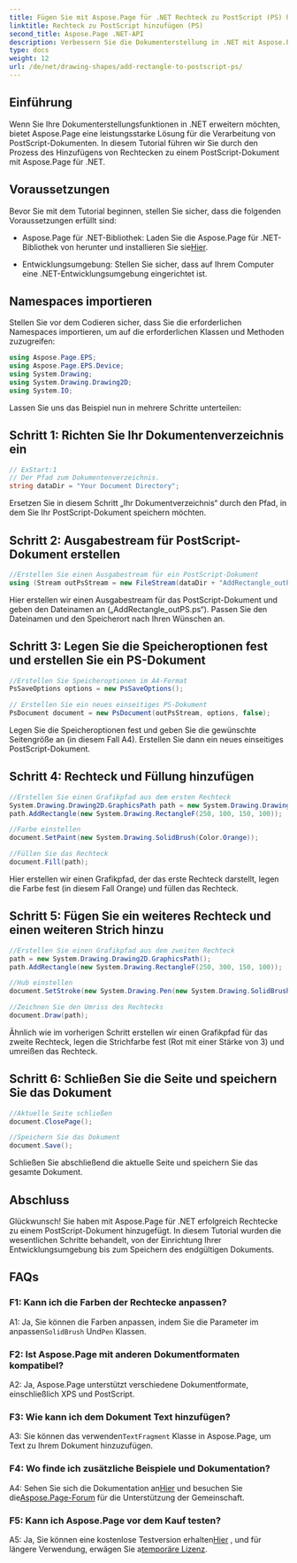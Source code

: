 ```yaml
---
title: Fügen Sie mit Aspose.Page für .NET Rechteck zu PostScript (PS) hinzu
linktitle: Rechteck zu PostScript hinzufügen (PS)
second_title: Aspose.Page .NET-API
description: Verbessern Sie die Dokumenterstellung in .NET mit Aspose.Page. Erfahren Sie Schritt für Schritt, wie Sie Rechtecke zu PostScript-Dateien (PS) hinzufügen.
type: docs
weight: 12
url: /de/net/drawing-shapes/add-rectangle-to-postscript-ps/
---
```

## Einführung

Wenn Sie Ihre Dokumenterstellungsfunktionen in .NET erweitern möchten, bietet Aspose.Page eine leistungsstarke Lösung für die Verarbeitung von PostScript-Dokumenten. In diesem Tutorial führen wir Sie durch den Prozess des Hinzufügens von Rechtecken zu einem PostScript-Dokument mit Aspose.Page für .NET.

## Voraussetzungen

Bevor Sie mit dem Tutorial beginnen, stellen Sie sicher, dass die folgenden Voraussetzungen erfüllt sind:

-  Aspose.Page für .NET-Bibliothek: Laden Sie die Aspose.Page für .NET-Bibliothek von herunter und installieren Sie sie[Hier](https://releases.aspose.com/page/net/).

- Entwicklungsumgebung: Stellen Sie sicher, dass auf Ihrem Computer eine .NET-Entwicklungsumgebung eingerichtet ist.

## Namespaces importieren

Stellen Sie vor dem Codieren sicher, dass Sie die erforderlichen Namespaces importieren, um auf die erforderlichen Klassen und Methoden zuzugreifen:

```csharp
using Aspose.Page.EPS;
using Aspose.Page.EPS.Device;
using System.Drawing;
using System.Drawing.Drawing2D;
using System.IO;
```

Lassen Sie uns das Beispiel nun in mehrere Schritte unterteilen:

## Schritt 1: Richten Sie Ihr Dokumentenverzeichnis ein

```csharp
// ExStart:1
// Der Pfad zum Dokumentenverzeichnis.
string dataDir = "Your Document Directory";
```

Ersetzen Sie in diesem Schritt „Ihr Dokumentverzeichnis“ durch den Pfad, in dem Sie Ihr PostScript-Dokument speichern möchten.

## Schritt 2: Ausgabestream für PostScript-Dokument erstellen

```csharp
//Erstellen Sie einen Ausgabestream für ein PostScript-Dokument
using (Stream outPsStream = new FileStream(dataDir + "AddRectangle_outPS.ps", FileMode.Create))
```

Hier erstellen wir einen Ausgabestream für das PostScript-Dokument und geben den Dateinamen an („AddRectangle_outPS.ps“). Passen Sie den Dateinamen und den Speicherort nach Ihren Wünschen an.

## Schritt 3: Legen Sie die Speicheroptionen fest und erstellen Sie ein PS-Dokument

```csharp
//Erstellen Sie Speicheroptionen im A4-Format
PsSaveOptions options = new PsSaveOptions();

// Erstellen Sie ein neues einseitiges PS-Dokument
PsDocument document = new PsDocument(outPsStream, options, false);
```

Legen Sie die Speicheroptionen fest und geben Sie die gewünschte Seitengröße an (in diesem Fall A4). Erstellen Sie dann ein neues einseitiges PostScript-Dokument.

## Schritt 4: Rechteck und Füllung hinzufügen

```csharp
//Erstellen Sie einen Grafikpfad aus dem ersten Rechteck
System.Drawing.Drawing2D.GraphicsPath path = new System.Drawing.Drawing2D.GraphicsPath();
path.AddRectangle(new System.Drawing.RectangleF(250, 100, 150, 100));

//Farbe einstellen
document.SetPaint(new System.Drawing.SolidBrush(Color.Orange));

//Füllen Sie das Rechteck
document.Fill(path);
```

Hier erstellen wir einen Grafikpfad, der das erste Rechteck darstellt, legen die Farbe fest (in diesem Fall Orange) und füllen das Rechteck.

## Schritt 5: Fügen Sie ein weiteres Rechteck und einen weiteren Strich hinzu

```csharp
//Erstellen Sie einen Grafikpfad aus dem zweiten Rechteck
path = new System.Drawing.Drawing2D.GraphicsPath();
path.AddRectangle(new System.Drawing.RectangleF(250, 300, 150, 100));

//Hub einstellen
document.SetStroke(new System.Drawing.Pen(new System.Drawing.SolidBrush(Color.Red), 3));

//Zeichnen Sie den Umriss des Rechtecks
document.Draw(path);
```

Ähnlich wie im vorherigen Schritt erstellen wir einen Grafikpfad für das zweite Rechteck, legen die Strichfarbe fest (Rot mit einer Stärke von 3) und umreißen das Rechteck.

## Schritt 6: Schließen Sie die Seite und speichern Sie das Dokument

```csharp
//Aktuelle Seite schließen
document.ClosePage();

//Speichern Sie das Dokument
document.Save();
```

Schließen Sie abschließend die aktuelle Seite und speichern Sie das gesamte Dokument.

## Abschluss

Glückwunsch! Sie haben mit Aspose.Page für .NET erfolgreich Rechtecke zu einem PostScript-Dokument hinzugefügt. In diesem Tutorial wurden die wesentlichen Schritte behandelt, von der Einrichtung Ihrer Entwicklungsumgebung bis zum Speichern des endgültigen Dokuments.

## FAQs

### F1: Kann ich die Farben der Rechtecke anpassen?

A1: Ja, Sie können die Farben anpassen, indem Sie die Parameter im anpassen`SolidBrush` Und`Pen` Klassen.

### F2: Ist Aspose.Page mit anderen Dokumentformaten kompatibel?

A2: Ja, Aspose.Page unterstützt verschiedene Dokumentformate, einschließlich XPS und PostScript.

### F3: Wie kann ich dem Dokument Text hinzufügen?

 A3: Sie können das verwenden`TextFragment` Klasse in Aspose.Page, um Text zu Ihrem Dokument hinzuzufügen.

### F4: Wo finde ich zusätzliche Beispiele und Dokumentation?

 A4: Sehen Sie sich die Dokumentation an[Hier](https://reference.aspose.com/page/net/) und besuchen Sie die[Aspose.Page-Forum](https://forum.aspose.com/c/page/39) für die Unterstützung der Gemeinschaft.

### F5: Kann ich Aspose.Page vor dem Kauf testen?

 A5: Ja, Sie können eine kostenlose Testversion erhalten[Hier](https://releases.aspose.com/) , und für längere Verwendung, erwägen Sie a[temporäre Lizenz](https://purchase.aspose.com/temporary-license/).

